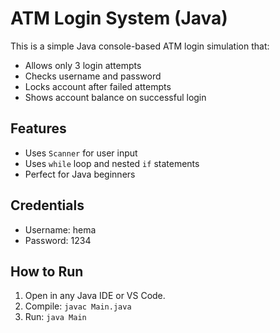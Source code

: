 # ATM Login System (Java)

This is a simple Java console-based ATM login simulation that:

- Allows only 3 login attempts
- Checks username and password
- Locks account after failed attempts
- Shows account balance on successful login

## Features

- Uses `Scanner` for user input
- Uses `while` loop and nested `if` statements
- Perfect for Java beginners

## Credentials

- Username: hema
- Password: 1234

## How to Run

1. Open in any Java IDE or VS Code.
2. Compile: `javac Main.java`
3. Run: `java Main`
